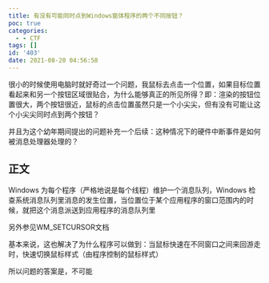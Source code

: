 ```yaml
---
title: 有没有可能同时点到Windows窗体程序的两个不同按钮？
poc: true
categories:
  - - CTF
tags: []
id: '403'
date: 2021-08-20 04:56:58
---
```


很小的时候使用电脑时就好奇过一个问题，我鼠标去点击一个位置，如果目标位置看起来和另一个按钮区域很贴合，为什么能够真正的所见所得？即：渲染的按钮位置很大，两个按钮很近，鼠标的点击位置虽然只是一个小尖尖，但有没有可能让这个小尖尖同时点到两个按钮？

并且为这个幼年期间提出的问题补充一个后续：这种情况下的硬件中断事件是如何被消息处理器处理的？

## 正文

Windows 为每个程序（严格地说是每个线程）维护一个消息队列，Windows 检查系统消息队列里消息的发生位置，当位置位于某个应用程序的窗口范围内的时候，就把这个消息派送到应用程序的消息队列里

另外参见WM\_SETCURSOR文档

基本来说，这也解决了为什么程序可以做到：当鼠标快速在不同窗口之间来回游走时，快速切换鼠标样式（由程序控制的鼠标样式）

所以问题的答案是，不可能